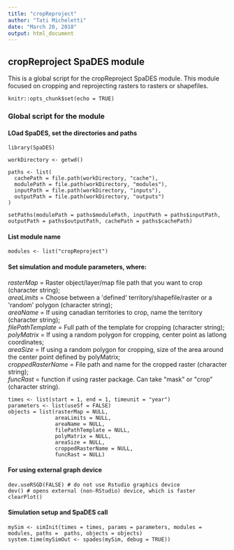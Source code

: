 ```yaml
---
title: "cropReproject"
author: "Tati Micheletti"
date: "March 20, 2018"
output: html_document
---
```


## cropReproject SpaDES module

This is a global script for the cropReproject SpaDES module. This module focused on cropping and reprojecting rasters to rasters or shapefiles.

```{r setup, include=FALSE}
knitr::opts_chunk$set(echo = TRUE)
```

### Global script for the module
#### LOad SpaDES, set the directories and paths 

```{r dir}
library(SpaDES)

workDirectory <- getwd()

paths <- list(
  cachePath = file.path(workDirectory, "cache"),
  modulePath = file.path(workDirectory, "modules"),
  inputPath = file.path(workDirectory, "inputs"),
  outputPath = file.path(workDirectory, "outputs")
)

setPaths(modulePath = paths$modulePath, inputPath = paths$inputPath, outputPath = paths$outputPath, cachePath = paths$cachePath)
```

#### List module name
```{r module}
modules <- list("cropReproject")
```

#### Set simulation and module parameters, where:

*rasterMap* = Raster object/layer/map file path that you want to crop (character string);  
*areaLimits* =  Choose between a 'defined' territory/shapefile/raster or a 'random' polygon (character string);  
*areaName* = If using canadian territories to crop, name the territory (character string);  
*filePathTemplate* = Full path of the template for cropping  (character string);  
*polyMatrix* = If using a random polygon for cropping, center point as latlong coordinates;  
*areaSize* = If using a random polygon for cropping, size of the area around the center point defined by polyMatrix;  
*croppedRasterName* = File path and name for the cropped raster  (character string);  
*funcRast* = function if using raster package. Can take "mask" or "crop" (character string).  

```{r params}
times <- list(start = 1, end = 1, timeunit = "year")
parameters <- list(useSf = FALSE)
objects = list(rasterMap = NULL,
               areaLimits = NULL, 
               areaName = NULL, 
               filePathTemplate = NULL, 
               polyMatrix = NULL, 
               areaSize = NULL, 
               croppedRasterName = NULL,
               funcRast = NULL)
```

#### For using external graph device
```{r graph}
dev.useRSGD(FALSE) # do not use Rstudio graphics device
dev() # opens external (non-RStudio) device, which is faster
clearPlot()
```

#### Simulation setup and SpaDES call
```{r simulation}
mySim <- simInit(times = times, params = parameters, modules = modules, paths =  paths, objects = objects)
system.time(mySimOut <- spades(mySim, debug = TRUE))
```
